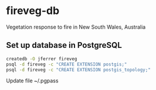 # fireveg-db
Vegetation response to fire in New South Wales, Australia

## Set up database in PostgreSQL

```sh
createdb -O jferrer fireveg
psql -d fireveg -c "CREATE EXTENSION postgis;"
psql -d fireveg -c "CREATE EXTENSION postgis_topology;"
```
Update file ~/.pgpass
